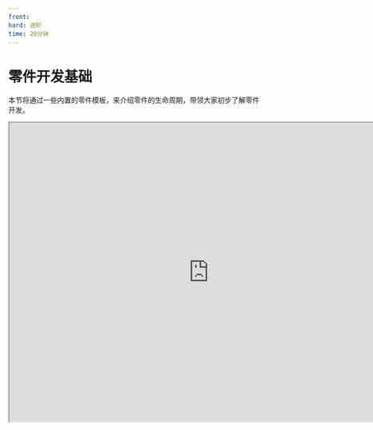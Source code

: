 ```yaml
---
front: 
hard: 进阶
time: 20分钟
---
```

# 零件开发基础

本节将通过一些内置的零件模板，来介绍零件的生命周期，带领大家初步了解零件开发。

<iframe src="https://cc.163.com/act/m/daily/iframeplayer/?id=6328676ba240f794f8c5fbc1" width="800" height="600" allow="fullscreen"/>

## 例子

### MyLogPart

首先我们创建一个玩家预设，再在新建零件中，找到`MyLogPart`，进行创建。并将MyLogPart挂接到玩家预设下。

接下来我们可以看到，MyLog这个零件，主要由两个python源代码文件构成，分别是`MyLogPart.py`和`MyLogPartMeta`，我们在PyCharm中打开这个项目。

![](./images/12.png)

对文件右键，打开文件所在位置，找到这个项目的根目录

![](./images/13.png)

将路径复制，在PyCharm中打开，并将资源包的文件夹，设置为Sources Root，否则补全功能将无法正常使用。

![](./images/14.png)

接下来按照如图路径打开`MyLogPart.py`，来观察它的代码。

![](./images/15.png)

可以发现，代码中有一个`MyLogPart`类，继承了`PartBase`类。在`__init__`这个初始化函数中，定义了自身的`name`和`description`。这两个均是从PartBase中继承下来的变量，分别代表这个零件的名字，和描述。

所有零件的保留变量名在下方列出了，开发者在对零件进行开发时，要避免使用这些变量名，以防出现不可预料的意外。

- id
- classType
- isClient
- filterKeys
- _parent
- entityId
- boxId
- name
- transform
- isRemoved
- loaded
- needUpdate
- <iframe src="https://cc.163.com/act/m/daily/iframeplayer/?id=63286726e6c041f2578ca816" width="800" height="600" allow="fullscreen"/>

- tickEnable
- data
- dataKeys
- eventMap
- replicated

而剩下的变量定义，均为这个类的成员变量。

而`TickClient`函数，是一个可重写的函数，它会在客户端被每Tick调用。

并且每次都随机在30到90之间随机一个数字，作为打印输出的间隔。

接下来看MyLogPartMeta.py，它是继承了PartBaseMeta，是用来存储在预设编辑器上的可编辑内容的

![](./images/16.png)

例如这里的interval，就对应了MyLogPart.py的interval变量，类型为PVector2，并且可以设置提示文本，具体编写格式会在后面一起介绍。

经过Meta的设置，我们就可以在预设编辑器的零件的属性中，看到对应的打印间隔的设置项。

![](./images/17.png)

### ReplicatePart

再次新建一个`ReplicatePart`零件，继续观察它的代码。

![](./images/18.png)

可以看到分裂零件的`__init__`函数和日志零件的大同小异，同样都是初始化数据。

这里重写了`CanAdd`函数和`InitServer`函数，其中`InitServer`代表服务器初始化，`CanAdd`会在挂载零件时触发，用来防止零件挂载到错误的预设上。

和日志相比，它多监听了一个实体受伤事件，用来在受伤时进行分裂。

它的PartMeta也是大同小异，定义了两个参数，分别是PBool和PInt类型。

```python
@sunshine_class_meta
class ReplicatePartMeta(PartBaseMeta):
	CLASS_NAME = "ReplicatePart"
	PROPERTIES = {
		"loop": PBool(sort=1000, group="ReplicatePart", text="循环分裂"),
		"health": PInt(sort=1001, group="ReplicatePart", text="血量"),
	}
```

## 生命周期

零件的生命周期指零件在游戏从开始到结束的整个运行过程。

![](./images/19.png)

零件分服务端和客户端，在运行的各个过程，会触发不同的函数。

拿服务端来说，会在初始化阶段先`__init__`，然后`InitServer`。初始化完成，便每Tick触发`TickServer`。在卸载阶段（游戏关闭/区块卸载），`UnloadServer`。在被击杀或者主动调用Destroy接口之后，触发`DestroyServer`。客户端同理。

具体每个函数的定义，可以在<a href="../../../../../mcdocs/3-PresetAPI/预设对象/零件/零件PartBase.html">文档</a>中查看。同时文档中还有别的函数，可以自行查看用法，例如刚刚看到的<a href="../../../../../mcdocs/3-PresetAPI/预设对象/零件/零件PartBase.html#canadd">CanAdd函数</a>。

## 自定义属性

自定义属性就是由`PartBaseMeta`类来定义的。要创建一个自定义属性，我们主要需要有两个步骤。

1. 在继承了`PartBase`的类中定义成员变量
2. 在继承了`PartBaseMeta`的类中定义`PROPERTIES`字典，其中的Key为变量名，Value为这个数据对应的变量属性。

当前自定义的零件支持编辑python的所有基本类型，即：整数int，浮点数float，布尔bool，字符串str，字典dict，列表list，除此之外，针对一些特定需求，也提供了相应的支持，如下拉列表选择，多维向量等。

![](./images/A1.png)

上表列出了目前所有的支持的属性变量，同时列出了对应的Value定义。

每个属性的详细解释可以参考<a href="../../../../../mcguide/20-玩法开发/14-预设玩法编程/12-深入理解零件/1-自定义属性面板.html#类型与属性">官方文档</a>。

```python
@sunshine_class_meta
class ReplicatePartMeta(PartBaseMeta):
	CLASS_NAME = "ReplicatePart"
	PROPERTIES = {
		"loop": PBool(sort=1000, group="ReplicatePart", text="循环分裂"),
		"health": PInt(sort=1001, group="ReplicatePart", text="血量"),
	}
```

还是拿分裂零件的属性来说，首先要定义一个`CLASS_NAME`，这些变量是哪个类的成员变量（会自动生成，不需要手动编写）。再定义一个`PROPERTIES`，定义两个变量`loop`和`health`，设置顺序和所属分组以及描述文本。

## 课后作业

1. 新建空白附加包，创建玩家预设，并创建一个零件，在零件的生命周期的每个阶段（除tick），都打印信息，来观察执行顺序。
2. 给这个零件设置自定义属性，提供2个参数，分别代表玩家的最大血量和当前血量，并且在玩家发送聊天消息"更新血量"的时候，应用到玩家身上。

### 操作步骤

新建附加包，创建玩家预设的操作在之前已经演示过很多遍，这里直接跳过。

接下来新建一个空零件，命名为`PlayerHealthPart`，并挂接到玩家预设上。

接下来使用PyCharm打开项目文件夹，设置Sources Root，打开对应的预设python文件。

文件中默认已经重写了一部分生命周期函数，我们可以在这基础上进行修改，每个都添加一个打印的函数，用来输出每个阶段。

并且额外重写`UnloadClient`和`UnloadServer`，加上对应输出，修改后的代码如下：

```python
# -*- coding: utf-8 -*-
from Preset.Model.GameObject import registerGenericClass
from Preset.Model.PartBase import PartBase


@registerGenericClass("PlayerHealthPartPart")
class PlayerHealthPartPart(PartBase):
    def __init__(self):
        PartBase.__init__(self)
        # 零件名称
        self.name = "空零件"

    def InitClient(self):
        print "InitClient"

    def InitServer(self):
        print "InitServer"

    def TickClient(self):
        pass

    def TickServer(self):
        pass

    def DestroyClient(self):
        print "DestroyClient"

    def DestroyServer(self):
        print "DestroyServer"

    def UnloadClient(self):
        print "UnloadClient"

    def UnloadServer(self):
        print "UnloadServer"

```

接下来，新建两个变量，分别是health和maxHealth，代表玩家的血量和最大血量，修改这个零件的name。

```python
@registerGenericClass("PlayerHealthPartPart")
class PlayerHealthPartPart(PartBase):
    def __init__(self):
        PartBase.__init__(self)
        self.health = 20
        self.maxHealth = 30
        self.name = "自定义玩家血量零件"
```

并且在`PlayerHealthPartPartMeta.py`中修改`PROPERTIES`，修改后代码如下：

```python
# -*- coding: utf-8 -*-
from Meta.ClassMetaManager import sunshine_class_meta
from Meta.TypeMeta import PInt
from Preset.Model import PartBaseMeta


@sunshine_class_meta
class PlayerHealthPartPartMeta(PartBaseMeta):
    CLASS_NAME = "PlayerHealthPartPart"
    PROPERTIES = {
        "health": PInt(sort=1, text="血量", default=20, group="自定义零件血量"),
        "maxHealth": PInt(sort=2, text="最大血量", default=30, group="自定义零件血量"),
    }

```

这时打开编辑器，已经可以看到零件的属性面板显示了自定义的属性。

![](./images/27.png)

然后再回到`PlayerHealthPartPart.py`中，编写设置血量的逻辑。新增一个函数，监听<a href="../../../../../mcdocs/1-ModAPI/事件/世界.html?key=Join&docindex=2&type=0#serverchatevent">ServerChatEvent</a>，那么我们直接判断聊天内容和发送的实体id，是否是我们这个玩家，然后设置给它更新血量。

```python
    def ServerChatEvent(self, args):
        if args["message"] != "更新血量":
            return
        parent = self.GetParent()
        entityId = parent.GetEntityId()
        if args["playerId"] != entityId:
            return
        self.SetEntityAttrValue(entityId, AttrType.HEALTH, self.health)
        self.SetEntityAttrMaxValue(entityId, AttrType.HEALTH, self.maxHealth)
```

这样我们的血量就设置完成啦。最终代码：

```python
# -*- coding: utf-8 -*-
from Preset.Model.GameObject import registerGenericClass
from Preset.Model.PartBase import PartBase
from mod.common.minecraftEnum import AttrType


@registerGenericClass("PlayerHealthPartPart")
class PlayerHealthPartPart(PartBase):
    def __init__(self):
        PartBase.__init__(self)
        self.health = 20
        self.maxHealth = 30
        self.name = "自定义玩家血量零件"

    def InitClient(self):
        print "InitClient"

    def InitServer(self):
        print "InitServer"

    def TickClient(self):
        pass

    def TickServer(self):
        pass

    def ServerChatEvent(self, args):
        if args["message"] != "更新血量":
            return
        parent = self.GetParent()
        entityId = parent.GetEntityId()
        if args["playerId"] != entityId:
            return
        self.SetEntityAttrValue(entityId, AttrType.HEALTH, self.health)
        self.SetEntityAttrMaxValue(entityId, AttrType.HEALTH, self.maxHealth)

    def DestroyClient(self):
        print "DestroyClient"

    def DestroyServer(self):
        print "DestroyServer"

    def UnloadClient(self):
        print "UnloadClient"

    def UnloadServer(self):
        print "UnloadServer"

```

我们进入游戏测试，观察日志输出，可以看到有相关的生命周期输出。

![](./images/20.png)

并且发送 `更新血量`，可以看到我们的生命值被更改。

![](./images/21.png)